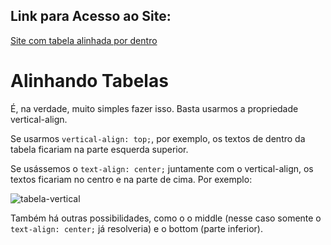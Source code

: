 ## Link para Acesso ao Site:

[Site com tabela alinhada por dentro](https://andersonr-o.github.io/Html-Css/Alinhando-Tabelas/tabela01.html) 

# Alinhando Tabelas

É, na verdade, muito simples fazer isso. Basta usarmos a propriedade vertical-align.

Se usarmos ```vertical-align: top;```, por exemplo, os textos de dentro da tabela ficariam na parte esquerda superior.

Se usássemos o ```text-align: center;``` juntamente com o vertical-align, os textos ficariam no centro e na parte de cima. Por exemplo:

![tabela-vertical](https://user-images.githubusercontent.com/97858145/176797845-5e2d1668-70bf-497c-a937-764d8821490c.png)

Também há outras possibilidades, como o o middle (nesse caso somente o ```text-align: center;``` já resolveria) e o bottom (parte inferior).
